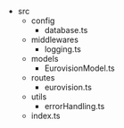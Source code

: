 - src
  - config
    - database.ts
  - middlewares
    - logging.ts
  - models
    - EurovisionModel.ts
  - routes
    - eurovision.ts
  - utils
    - errorHandling.ts
  - index.ts
